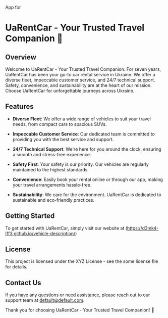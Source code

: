 App for

# UaRentCar - Your Trusted Travel Companion 🚗

## Overview

Welcome to UaRentCar - Your Trusted Travel Companion. For seven years, UaRentCar
has been your go-to car rental service in Ukraine. We offer a diverse fleet,
impeccable customer service, and 24/7 technical support. Safety, convenience,
and sustainability are at the heart of our mission. Choose UaRentCar for
unforgettable journeys across Ukraine.

## Features

- **Diverse Fleet**: We offer a wide range of vehicles to suit your travel
  needs, from compact cars to spacious SUVs.

- **Impeccable Customer Service**: Our dedicated team is committed to providing
  you with the best service and support.

- **24/7 Technical Support**: We're here for you around the clock, ensuring a
  smooth and stress-free experience.

- **Safety First**: Your safety is our priority. Our vehicles are regularly
  maintained to the highest standards.

- **Convenience**: Easily book your rental online or through our app, making
  your travel arrangements hassle-free.

- **Sustainability**: We care for the environment. UaRentCar is dedicated to
  sustainable and eco-friendly practices.

## Getting Started

To get started with UaRentCar, simply visit our website at
(https://d3mk4-l1f3.github.io/vehicle-description/)

## License

This project is licensed under the XYZ License - see the some license file for
details.

## Contact Us

If you have any questions or need assistance, please reach out to our support
team at default@default.com.

Thank you for choosing UaRentCar - Your Trusted Travel Companion! 🚗
